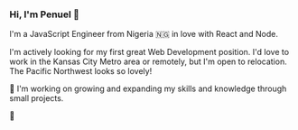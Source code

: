 ### Hi, I'm Penuel 👋


I'm a JavaScript Engineer from Nigeria 🇳🇬 in love with React and Node.

 I'm actively looking for my first great Web Development position. I'd love to work in the Kansas City Metro area or remotely, but I'm open to relocation. The Pacific Northwest looks so lovely!

🌱    I'm working on growing and expanding my skills and knowledge through small projects.

💬    

<!--
**PenuelCodes/PenuelCodes** is a ✨ _special_ ✨ repository because its `README.md` (this file) appears on your GitHub profile.

Here are some ideas to get you started:

- 🔭 I’m currently working on ...
- 🌱 I’m currently learning ...
- 👯 I’m looking to collaborate on ...
- 🤔 I’m looking for help with ...
- 💬 Ask me about ...
- 📫 How to reach me: ...
- 😄 Pronouns: ...
- ⚡ Fun fact: ...
-->


